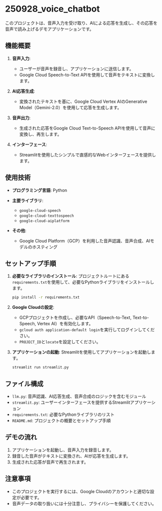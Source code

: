 # 250928_voice_chatbot

このプロジェクトは、音声入力を受け取り、AIによる応答を生成し、その応答を音声で読み上げるデモアプリケーションです。

## 機能概要

1. **音声入力**:
   - ユーザーが音声を録音し、アプリケーションに送信します。
   - Google Cloud Speech-to-Text APIを使用して音声をテキストに変換します。

2. **AI応答生成**:
   - 変換されたテキストを基に、Google Cloud Vertex AIのGenerative Model（Gemini-2.0）を使用して応答を生成します。

3. **音声出力**:
   - 生成された応答をGoogle Cloud Text-to-Speech APIを使用して音声に変換し、再生します。

4. **インターフェース**:
   - Streamlitを使用したシンプルで直感的なWebインターフェースを提供します。

## 使用技術

- **プログラミング言語**: Python
- **主要ライブラリ**:
  - `google-cloud-speech`
  - `google-cloud-texttospeech`
  - `google-cloud-aiplatform`

- **その他**:
  - Google Cloud Platform（GCP）を利用した音声認識、音声合成、AIモデルのホスティング

## セットアップ手順

1. **必要なライブラリのインストール**:
   プロジェクトルートにある`requirements.txt`を使用して、必要なPythonライブラリをインストールします。
   ```bash
   pip install -r requirements.txt
   ```

2. **Google Cloudの設定**:
   - GCPプロジェクトを作成し、必要なAPI（Speech-to-Text, Text-to-Speech, Vertex AI）を有効化します。
   - ```gcloud auth application-default login```を実行してログインしてください。
   - ```PROJECT_ID```と```locate```を設定してください。

3. **アプリケーションの起動**:
   Streamlitを使用してアプリケーションを起動します。
   ```bash
   streamlit run streamlit.py
   ```

## ファイル構成

- `llm.py`: 音声認識、AI応答生成、音声合成のロジックを含むモジュール
- `streamlit.py`: ユーザーインターフェースを提供するStreamlitアプリケーション
- `requirements.txt`: 必要なPythonライブラリのリスト
- `README.md`: プロジェクトの概要とセットアップ手順

## デモの流れ

1. アプリケーションを起動し、音声入力を録音します。
2. 録音した音声がテキストに変換され、AIが応答を生成します。
3. 生成された応答が音声で再生されます。

## 注意事項

- このプロジェクトを実行するには、Google Cloudのアカウントと適切な設定が必要です。
- 音声データの取り扱いには十分注意し、プライバシーを保護してください。
